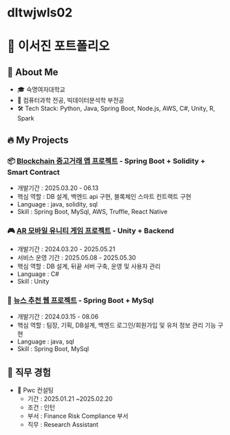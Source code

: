 # dltwjwls02
# 👋 이서진 포트폴리오

## 🚀 About Me
- 🎓 숙명여자대학교
- 🧠 컴퓨터과학 전공, 빅데이터분석학 부전공 
- 🛠️ Tech Stack: Python, Java, Spring Boot, Node.js, AWS, C#, Unity, R, Spark

## 🔥 My Projects
### 📦 [Blockchain 중고거래 앱 프로젝트](https://github.com/Closhare) - Spring Boot + Solidity + Smart Contract
- 개발기간 : 2025.03.20 - 06.13
- 핵심 역할 : DB 설계, 백엔드 api 구현, 블록체인 스마트 컨트랙트 구현
- Language : java, solidity, sql
- Skill : Spring Boot, MySql, AWS, Truffle, React Native
  
### 🎮 [AR 모바일 유니티 게임 프로젝트](https://github.com/Friends-noonsong) - Unity + Backend
- 개발기간 : 2024.03.20 - 2025.05.21
- 서비스 운영 기간 : 2025.05.08 - 2025.05.30
- 핵심 역할 : DB 설계, 뒤끝 서버 구축, 운영 및 사용자 관리
- Language : C#
- Skill : Unity

### 🏢 [뉴스 추천 웹 프로젝트](https://github.com/Web4mo/29th_1_WEB4MO_WHATSGOINGON_back) - Spring Boot + MySql
- 개발기간 : 2024.03.15 - 08.06
- 핵심 역할 : 팀장, 기획, DB설계, 백엔드 로그인/회원가입 및 유저 정보 관리 기능 구현
- Language : java, sql
- Skill : Spring Boot, MySql

## 💼 직무 경험
- 🔗 Pwc 컨설팅
  - 기간 : 2025.01.21 ~2025.02.20
  - 조건 : 인턴
  - 부서 : Finance Risk Compliance 부서 
  - 직무 : Research Assistant

